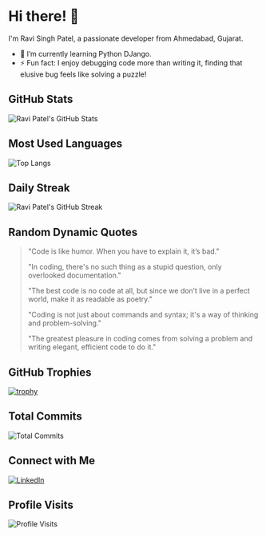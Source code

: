 # Hi there! 👋

I'm Ravi Singh Patel, a passionate developer from Ahmedabad, Gujarat.

- 🌱 I’m currently learning Python DJango.
- ⚡ Fun fact: I enjoy debugging code more than writing it, finding that elusive bug feels like solving a puzzle!

## GitHub Stats
![Ravi Patel's GitHub Stats](https://github-readme-stats.vercel.app/api?username=ravi-patel57144&show_icons=true&count_private=true)

## Most Used Languages
![Top Langs](https://github-readme-stats.vercel.app/api/top-langs/?username=ravi-patel57144&layout=compact)

## Daily Streak
![Ravi Patel's GitHub Streak](https://github-readme-streak-stats.herokuapp.com/?user=ravi-patel57144)

## Random Dynamic Quotes
> "Code is like humor. When you have to explain it, it’s bad."
> 
> "In coding, there's no such thing as a stupid question, only overlooked documentation."
> 
> "The best code is no code at all, but since we don’t live in a perfect world, make it as readable as poetry."
> 
> "Coding is not just about commands and syntax; it's a way of thinking and problem-solving."
> 
> "The greatest pleasure in coding comes from solving a problem and writing elegant, efficient code to do it."

## GitHub Trophies
[![trophy](https://github-profile-trophy.vercel.app/?username=ravi-patel57144)](https://github.com/ryo-ma/github-profile-trophy)

## Total Commits
![Total Commits](https://profile-counter.glitch.me/ravi-patel57144/count.svg)

## Connect with Me
[![LinkedIn](https://img.shields.io/badge/-LinkedIn-blue?style=flat&logo=linkedin&logoColor=white)]([https://www.linkedin.com/in/your-linkedin-profile](https://www.linkedin.com/in/ravi-patel57144/))

## Profile Visits
![Profile Visits](https://profile-counter.glitch.me/ravi-patel57144/count.svg)
